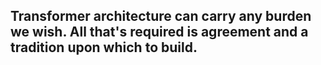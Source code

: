 ## Transformer architecture can carry any burden we wish. All that's required is agreement and a tradition upon which to build.
